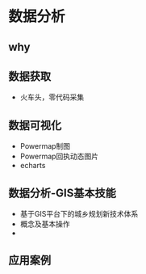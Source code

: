 # 数据分析

## why

## 数据获取

+ 火车头，零代码采集


## 数据可视化

+ Powermap制图
+ Powermap回执动态图片
+ echarts

## 数据分析-GIS基本技能

+ 基于GIS平台下的城乡规划新技术体系
+ 概念及基本操作
+ 



## 应用案例
